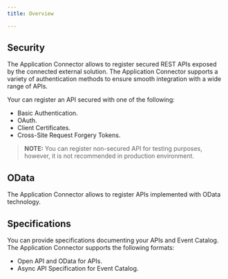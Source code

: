```yaml
---
title: Overview

---
```


## Security

The Application Connector allows to register secured REST APIs exposed by the connected external solution. The Application Connector supports a variety of authentication methods to ensure smooth integration with a wide range of APIs. 

Your can register an API secured with one of the following:

- Basic Authentication.
- OAuth.
- Client Certificates.
- Cross-Site Request Forgery Tokens.

> **NOTE:** You can register non-secured API for testing purposes, however, it is not recommended in production environment.

## OData

The Application Connector allows to register APIs implemented with OData technology. 

## Specifications

You can provide specifications documenting your APIs and Event Catalog. The Application Connector supports the following formats:

- Open API and OData for APIs.
- Async API Specification for Event Catalog.

